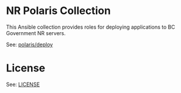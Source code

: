 # NR Polaris Collection

This Ansible collection provides roles for deploying applications to BC Government NR servers.

See: [polaris/deploy](./polaris/deploy/README.md)

# License

See: [LICENSE](./LICENSE)
